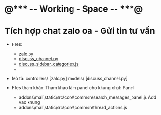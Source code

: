 # @***         -- Working - Space --           ***@

# Tích hợp chat zalo oa - Gửi tin tư vấn
- Files:  
  + [zalo.py](/controllers/zalo.py)
  + [discuss_channel.py](/models/discuss_channel.py)
  + [discuss_sidebar_categories.js](/static/src/js/discuss/discuss_sidebar_categories.js)
  + 

- Mô tả:
  controllers/
    [zalo.py] 
  models/
    [discuss_channel.py]


- Files tham khảo:
  Tham khảo làm panel cho khung chat:
    Panel
    + addons\mail\static\src\core\common\search_messages_panel.js
    Add vào khung
    + addons\mail\static\src\core\common\thread_actions.js

